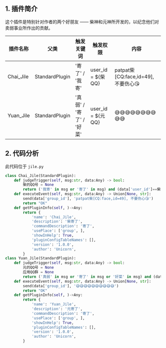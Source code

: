 ## 1. 插件简介

这个插件是特别针对作者的两个好朋友 —— 柴神和元神所开发的，以纪念他们对卖弱事业所作出的贡献。

| 插件名称 | 父类 | 触发关键词 | 触发权限 | 内容 |
| ---- | ---- | ---- | ---- | ---- |
| Chai_Jile | StandardPlugin | '寄了' / '我寄' | user_id = ${柴QQ} | patpat柴[CQ:face,id=49], 不要伤心😘 |
| Yuan_Jile | StandardPlugin | '真弱' / '寄了' / '好菜' | user_id = ${元QQ} | 😅😅😅😅😅😅😅😅😅😅 |

## 2. 代码分析

此代码位于 `jile.py`

```python
class Chai_Jile(StandardPlugin):
    def judgeTrigger(self, msg:str, data:Any) -> bool:
        柴的QQ号 = None
        return ('我寄' in msg or '寄了' in msg) and (data['user_id']==柴的QQ号)
    def executeEvent(self, msg:str, data:Any) -> Union[None, str]:
        send(data['group_id'], 'patpat柴[CQ:face,id=49], 不要伤心😘')
        return "OK"
    def getPluginInfo(self, )->Any:
        return {
            'name': 'Chai_Jile',
            'description': '柴寄了',
            'commandDescription': '寄了',
            'usePlace': ['group', ],
            'showInHelp': True,
            'pluginConfigTableNames': [],
            'version': '1.0.0',
            'author': 'Unicorn',
        }
class Yuan_Jile(StandardPlugin):
    def judgeTrigger(self, msg:str, data:Any) -> bool:
        元的QQ号 = None
        应用QQ群 = None
        return ('真弱' in msg or '寄了' in msg or '好菜' in msg) and (data['user_id']==元的QQ号) and (data['group_id']==应用QQ群)
    def executeEvent(self, msg:str, data:Any) -> Union[None, str]:
        send(data['group_id'], '😅😅😅😅😅😅😅😅😅😅')
        return "OK"
    def getPluginInfo(self, )->Any:
        return {
            'name': 'Yuan_Jile',
            'description': '元寄了',
            'commandDescription': '寄了',
            'usePlace': ['group', ],
            'showInHelp': True,
            'pluginConfigTableNames': [],
            'version': '1.0.0',
            'author': 'Unicorn',
        }

```